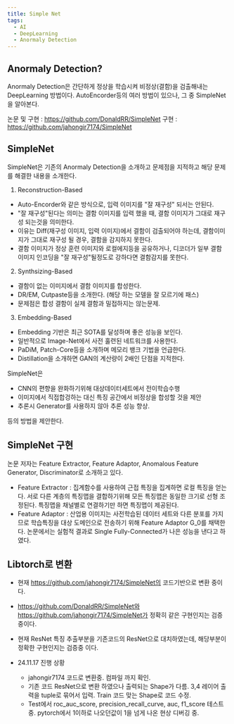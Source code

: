 ```yaml
---
title: Simple Net
tags:
  - AI
  - DeepLearning
  - Anormaly Detection
---
```


## Anormaly Detection?
<!--more-->
 Anormaly Detection은 간단하게 정상을 학습시켜 비정상(결함)을 검출해내는 DeepLearning 방법이다.
 AutoEncorder등의 여러 방법이 있으나, 그 중 SimpleNet을 알아본다.

 논문 및 구현 : https://github.com/DonaldRR/SimpleNet
 구현 : https://github.com/jahongir7174/SimpleNet


## SimpleNet
 SimpleNet은 기존의 Anormaly Detection을 소개하고 문제점을 지적하고 해당 문제를 해결한 내용을 소개한다.
 
  1. Reconstruction-Based 
   - Auto-Encorder와 같은 방식으로, 입력 이미지를 "잘 재구성" 되서는 안된다.
   - "잘 재구성"된다는 의미는 결함 이미지를 입력 했을 때, 결함 이미지가 그대로 재구성 되는것을 의미한다.
   - 이유는 Diff(재구성 이미지, 입력 이미지)에서 결함이 검출되어야 하는데, 결함이미지가 그대로 재구성 될 경우, 결함을 감지하지 못한다.
   - 결함 이미지가 정상 훈련 이미지와 로컬에지등을 공유하거나, 디코더가 일부 결함 이미지 인코딩을 "잘 재구성"될정도로 강하다면 결함감지를 못한다.
  2. Synthsizing-Based
   - 결함이 없는 이미지에서 결함 이미지를 합성한다.
   - DR/EM, Cutpaste등을 소개한다. (해당 하는 모델을 잘 모르기에 패스)
   - 문제점은 합성 결함이 실제 결함과 밀접하지는 않는문제.
  3. Embedding-Based
   - Embedding 기반은 최근 SOTA를 달성하며 좋은 성능을 보인다.
   - 일반적으로 Image-Net에서 사전 훌련된 네트워크를 사용한다.
   - PaDiM, Patch-Core등을 소개하며 메모리 뱅크 기법을 언급한다.
   - Distillation을 소개하면 GAN의 계산량이 2배인 단점을 지적한다.

 SimpleNet은 
  - CNN의 편향을 완화하기위해 대상데이터세트에서 전이학습수행
  - 이미지에서 직접합겅하는 대신 특징 공간에서 비정상을 합성할 것을 제안
  - 추론시 Generator를 사용하지 않아 추론 성능 향상.

  등의 방법을 제안한다.

## SimpleNet 구현
 논문 저자는 Feature Extractor, Feature Adaptor, Anomalous Feature Generator, Discriminator로 소개하고 있다.
 - Feature Extractor : 집계함수를 사용하여 근접 특징을 집계하면 로컬 특징을 얻는다. 서로 다른 계층의 특징맵을 결합하기위해 모든 특징맵은 동일한 크기로 선형 조정된다. 특징맵을 채널별로 연결하기만 하면 특징맵이 제공된다.
 - Feature Adaptor : 산업용 이미지는 사전학습된 데이터 세트와 다른 분포를 가지므로 학습특징을 대상 도메인으로 전송하기 위해 Feature Adaptor G_0를 채택한다. 논문에서는 실험적 결과로 Single Fully-Connected가 나은 성능을 낸다고 하였다.

## Libtorch로 변환
 - 현재 https://github.com/jahongir7174/SimpleNet의 코드기반으로 변환 중이다.
 - https://github.com/DonaldRR/SimpleNet와 https://github.com/jahongir7174/SimpleNet가 정확히 같은 구현인지는 검증 중이다.
 - 현재 ResNet 특징 추출부분을 기존코드의 ResNet으로 대치하였는데, 해당부분이 정확한 구현인지는 검증중 이다.

 - 24.11.17 진행 상황
   - jahongir7174 코드로 변환중. 컴파일 까지 확인.
   - 기존 코드 ResNet으로 변환 하였으나 출력되는 Shape가 다름. 3,4 레이어 출력을 tuple로 묶어서 입력. Train 코드 맞는 Shape로 코드 수정.
   - Test에서 roc_auc_score, precision_recall_curve, auc, f1_score 테스트 중. pytorch에서 1이하로 나오던값이 1을 넘게 나온 현상 디버깅 중.